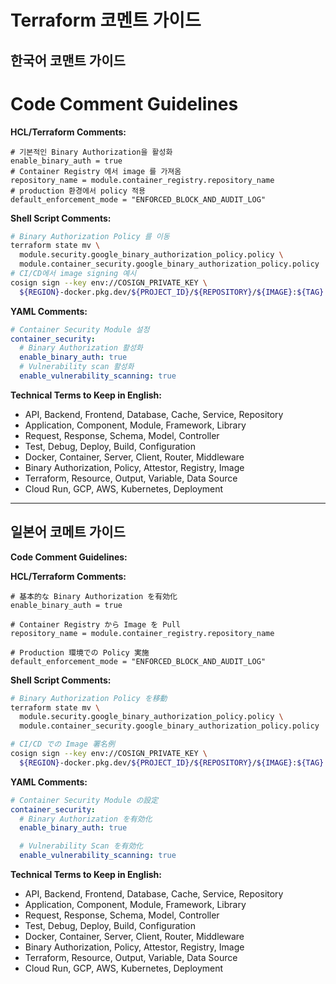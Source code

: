 # Terraform 코멘트 가이드

## 한국어 코맨트 가이드

# Code Comment Guidelines


**HCL/Terraform Comments:**

```hcl
# 기본적인 Binary Authorization을 활성화
enable_binary_auth = true
# Container Registry 에서 image 를 가져옴
repository_name = module.container_registry.repository_name
# production 환경에서 policy 적용
default_enforcement_mode = "ENFORCED_BLOCK_AND_AUDIT_LOG"
```

**Shell Script Comments:**
```bash
# Binary Authorization Policy 를 이동
terraform state mv \
  module.security.google_binary_authorization_policy.policy \
  module.container_security.google_binary_authorization_policy.policy
# CI/CD에서 image signing 예시
cosign sign --key env://COSIGN_PRIVATE_KEY \
  ${REGION}-docker.pkg.dev/${PROJECT_ID}/${REPOSITORY}/${IMAGE}:${TAG}
```

**YAML Comments:**
```yaml
# Container Security Module 설정
container_security:
  # Binary Authorization 활성화
  enable_binary_auth: true
  # Vulnerability scan 활성화
  enable_vulnerability_scanning: true
```

**Technical Terms to Keep in English:**
- API, Backend, Frontend, Database, Cache, Service, Repository
- Application, Component, Module, Framework, Library
- Request, Response, Schema, Model, Controller
- Test, Debug, Deploy, Build, Configuration
- Docker, Container, Server, Client, Router, Middleware
- Binary Authorization, Policy, Attestor, Registry, Image
- Terraform, Resource, Output, Variable, Data Source
- Cloud Run, GCP, AWS, Kubernetes, Deployment

---

## 일본어 코메트 가이드

**Code Comment Guidelines:**

**HCL/Terraform Comments:**

```hcl
# 基本的な Binary Authorization を有効化
enable_binary_auth = true

# Container Registry から Image を Pull
repository_name = module.container_registry.repository_name

# Production 環境での Policy 実施
default_enforcement_mode = "ENFORCED_BLOCK_AND_AUDIT_LOG"
```

**Shell Script Comments:**

```bash
# Binary Authorization Policy を移動
terraform state mv \
  module.security.google_binary_authorization_policy.policy \
  module.container_security.google_binary_authorization_policy.policy

# CI/CD での Image 署名例
cosign sign --key env://COSIGN_PRIVATE_KEY \
  ${REGION}-docker.pkg.dev/${PROJECT_ID}/${REPOSITORY}/${IMAGE}:${TAG}
```

**YAML Comments:**

```yaml
# Container Security Module の設定
container_security:
  # Binary Authorization を有効化
  enable_binary_auth: true

  # Vulnerability Scan を有効化
  enable_vulnerability_scanning: true
```

**Technical Terms to Keep in English:**

- API, Backend, Frontend, Database, Cache, Service, Repository
- Application, Component, Module, Framework, Library
- Request, Response, Schema, Model, Controller
- Test, Debug, Deploy, Build, Configuration
- Docker, Container, Server, Client, Router, Middleware
- Binary Authorization, Policy, Attestor, Registry, Image
- Terraform, Resource, Output, Variable, Data Source
- Cloud Run, GCP, AWS, Kubernetes, Deployment
